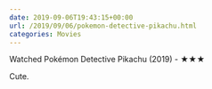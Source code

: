 ```yaml
---
date: 2019-09-06T19:43:15+00:00
url: /2019/09/06/pokemon-detective-pikachu.html
categories: Movies
---
```

Watched Pokémon Detective Pikachu (2019) - ★★★

Cute.


